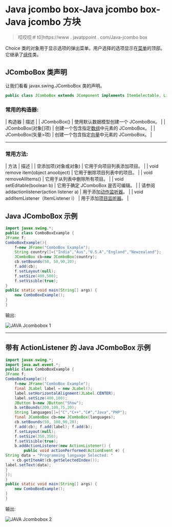 # Java jcombo box-Java jcombo box-Java jcombo 方块

> 哎哎哎:# t0]https://www . javatppoint . com/Java-jcombo box

Choice 类的对象用于显示选项的弹出菜单。用户选择的选项显示在[菜单](java-jmenuitem-and-jmenu)的顶部。它继承了[组件](java-jcomponent)类。

## JComboBox 类声明

让我们看看 javax.swing.JComboBox 类的声明。

```java
public class JComboBox extends JComponent implements ItemSelectable, ListDataListener, ActionListener, Accessible

```

### 常用的构造器:

| 构造器 | 描述 |
| JComboBox() | 使用默认数据模型创建一个 JComboBox。 |
| JComboBox(对象[]项) | 创建一个包含指定[数组](array-in-java)中元素的 JComboBox。 |
| JComboBox(矢量>项) | 创建一个包含指定[向量](scala-vector)中元素的 JComboBox。 |

* * *

### 常用方法:

| 方法 | 描述 |
| 空添加项(对象或对象) | 它用于向项目列表添加项目。 |
| void remove item(object anoobject) | 它用于删除项目列表中的项目。 |
| void removeAllItems() | 它用于从列表中删除所有项目。 |
| void setEditable(boolean b) | 它用于确定 JComboBox 是否可编辑。 |
| 请参阅 addactionlistener(action listener a) | 用于添加[动作监听器](java-actionlistener)。 |
| void addItemListener（ItemListener i） | 用于添加[项目监听器](java-itemlistener)。 |

## Java JComboBox 示例

```java
import javax.swing.*;  
public class ComboBoxExample {  
JFrame f;  
ComboBoxExample(){  
    f=new JFrame("ComboBox Example");  
    String country[]={"India","Aus","U.S.A","England","Newzealand"};      
    JComboBox cb=new JComboBox(country);  
    cb.setBounds(50, 50,90,20);  
    f.add(cb);      
    f.setLayout(null);  
    f.setSize(400,500);  
    f.setVisible(true);       
}  
public static void main(String[] args) {  
    new ComboBoxExample();       
}  
} 

```

输出:

![JAVA Jcombobox 1](../img/fbe8a2c20161ea3ac1fb661267e9d89a.png)

* * *

## 带有 ActionListener 的 Java JComboBox 示例

```java
import javax.swing.*;  
import java.awt.event.*;  
public class ComboBoxExample {  
JFrame f;  
ComboBoxExample(){  
    f=new JFrame("ComboBox Example"); 
    final JLabel label = new JLabel();        
    label.setHorizontalAlignment(JLabel.CENTER);
    label.setSize(400,100);
    JButton b=new JButton("Show");
    b.setBounds(200,100,75,20);
    String languages[]={"C","C++","C#","Java","PHP"};      
    final JComboBox cb=new JComboBox(languages);  
    cb.setBounds(50, 100,90,20);  
    f.add(cb); f.add(label); f.add(b);  
    f.setLayout(null);  
    f.setSize(350,350);  
    f.setVisible(true);     
    b.addActionListener(new ActionListener() {
        public void actionPerformed(ActionEvent e) {     
String data = "Programming language Selected: " 
   + cb.getItemAt(cb.getSelectedIndex());
label.setText(data);
}
}); 	    
}  
public static void main(String[] args) {  
    new ComboBoxExample();       
}  
}  

```

输出:

![JAVA Jcombobox 2](../img/c29b1ffcda931cad1ee32979b04a523a.png)